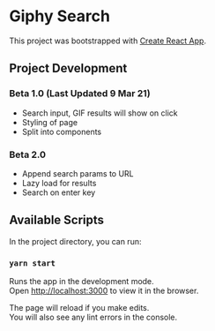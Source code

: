 # Giphy Search

This project was bootstrapped with [Create React App](https://github.com/facebook/create-react-app).

## Project Development 

### Beta 1.0 (Last Updated 9 Mar 21)
- Search input, GIF results will show on click
- Styling of page 
- Split into components

### Beta 2.0 
- Append search params to URL
- Lazy load for results 
- Search on enter key

## Available Scripts

In the project directory, you can run:

### `yarn start`

Runs the app in the development mode.\
Open [http://localhost:3000](http://localhost:3000) to view it in the browser.

The page will reload if you make edits.\
You will also see any lint errors in the console.
